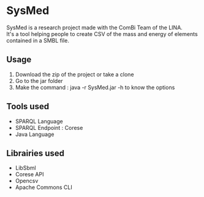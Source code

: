 # SysMed
SysMed is a research project made with the ComBi Team of the LINA.  
It's a tool helping people to create CSV of the mass and energy of elements contained in a SMBL file.

## Usage
1) Download the zip of the project or take a clone  
2) Go to the jar folder  
3) Make the command : java -r SysMed.jar -h to know the options  

## Tools used
* SPARQL Language  
* SPARQL Endpoint : Corese  
* Java Language  

## Librairies used
* LibSbml  
* Corese API  
* Opencsv  
* Apache Commons CLI
